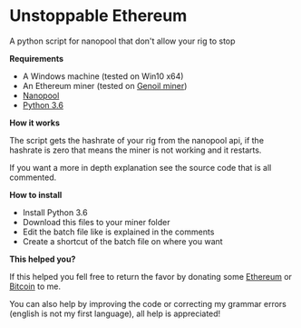 # Unstoppable Ethereum
A python script for nanopool that don't allow your rig to stop

<b>Requirements</b>

<ul>
<li>A Windows machine (tested on Win10 x64)</li>
<li>An Ethereum miner (tested on <a href="https://github.com/Genoil/cpp-ethereum">Genoil miner</a>)</li>
<li><a href="https://eth.nanopool.org/">Nanopool</a></li>
<li><a href="https://www.python.org/downloads/release/python-362/">Python 3.6</a></li>
</ul>

<b>How it works</b>

The script gets the hashrate of your rig from the nanopool api, if the hashrate is zero that means the miner is not working and it restarts.

If you want a more in depth explanation see the source code that is all commented.

<b>How to install</b>


<ul>
<li>Install Python 3.6</li>
<li>Download this files to your miner folder</li>
<li>Edit the batch file like is explained in the comments</li>
<li>Create a shortcut of the batch file on where you want</li>
</ul>

<b>This helped you?</b>

If this helped you fell free to return the favor by donating some <a href="https://eth.nanopool.org/account/0xc5c5A034db718cE4Abb6971c860D10AeD74833aC">Ethereum</a> or <a href="https://etherscan.io/address/0xc5c5a034db718ce4abb6971c860d10aed74833ac">Bitcoin</a> to me.

You can also help by improving the code or correcting my grammar errors (english is not my first language), all help is appreciated!
